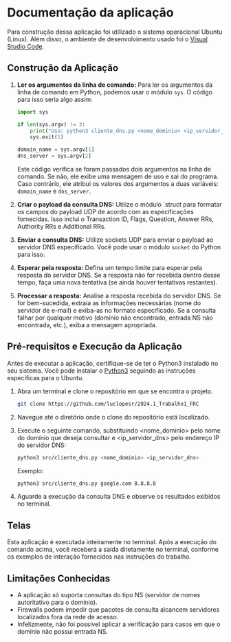 # Documentação da aplicação

Para construção dessa aplicação foi utilizado o sistema operacional Ubuntu (Linux). Além disso, o ambiente de desenvolvimento usado foi o <a href="https://code.visualstudio.com/">Visual Studio Code</a>.

## Construção da Aplicação

1. **Ler os argumentos da linha de comando:** Para ler os argumentos da linha de comando em Python, podemos usar o módulo `sys`. O código para isso seria algo assim:

    ```py
    import sys

    if len(sys.argv) != 3:
        print("Uso: python3 cliente_dns.py <nome_dominio> <ip_servidor_dns>")
        sys.exit(1)

    domain_name = sys.argv[1]
    dns_server = sys.argv[2]
    ```
    Este código verifica se foram passados dois argumentos na linha de comando. Se não, ele exibe uma mensagem de uso e sai do programa. Caso contrário, ele atribui os valores dos argumentos a duas variáveis: `domain_name` e `dns_server`.


2. **Criar o payload da consulta DNS:** Utilize o módulo `struct para formatar os campos do payload UDP de acordo com as especificações fornecidas. Isso inclui o Transaction ID, Flags, Question, Answer RRs, Authority RRs e Additional RRs.

3. **Enviar a consulta DNS:** Utilize sockets UDP para enviar o payload ao servidor DNS especificado. Você pode usar o módulo `socket` do Python para isso.

4. **Esperar pela resposta:** Defina um tempo limite para esperar pela resposta do servidor DNS. Se a resposta não for recebida dentro desse tempo, faça uma nova tentativa (se ainda houver tentativas restantes).

5. **Processar a resposta:** Analise a resposta recebida do servidor DNS. Se for bem-sucedida, extraia as informações necessárias (nome do servidor de e-mail) e exiba-as no formato especificado. Se a consulta falhar por qualquer motivo (domínio não encontrado, entrada NS não encontrada, etc.), exiba a mensagem apropriada.

## Pré-requisitos e Execução da Aplicação
Antes de executar a aplicação, certifique-se de ter o Python3 instalado no seu sistema. Você pode instalar o [Python3](https://www.python.org/downloads/source/) seguindo as instruções específicas para o Ubuntu.

1. Abra um terminal e clone o repositório em que se encontra o projeto.

    ```bash
    git clone https://github.com/luclopesr/2024.1_Trabalho1_FRC
    ```

2. Navegue até o diretório onde o clone do repositório está localizado.

3. Execute o seguinte comando, substituindo <nome_dominio> pelo nome do domínio que deseja consultar e <ip_servidor_dns> pelo endereço IP do servidor DNS:

    ```bash
    python3 src/cliente_dns.py <nome_dominio> <ip_servidor_dns>
    ```

    Exemplo:
    ```bash
    python3 src/cliente_dns.py google.com 8.8.8.8
    ```

4. Aguarde a execução da consulta DNS e observe os resultados exibidos no terminal.

## Telas
Esta aplicação é executada inteiramente no terminal. Após a execução do comando acima, você receberá a saída diretamente no terminal, conforme os exemplos de interação fornecidos nas instruções do trabalho.

## Limitações Conhecidas

- A aplicação só suporta consultas do tipo NS (servidor de nomes autoritativo para o domínio).
- Firewalls podem impedir que pacotes de consulta alcancem servidores localizados fora da rede de acesso.
- Infelizmente, não foi possível aplicar a verificação para casos em que o domínio não possui entrada NS.